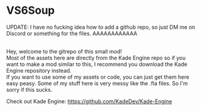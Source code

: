 # VS6Soup

UPDATE: I have no fucking idea how to add a github repo, so just DM me on Discord or something for the files. AAAAAAAAAAAA
</br></br>

Hey, welcome to the gitrepo of this small mod!
</br>Most of the assets here are directly from the Kade Engine repo so if you want to make a mod similar to this, I recommend you download the Kade Engine repository instead.
</br>If you want to use some of my assets or code, you can just get them here easy peasy. Some of my stuff here is very messy like the .fla files. So I'm sorry if this sucks.

Check out Kade Engine:
https://github.com/KadeDev/Kade-Engine

